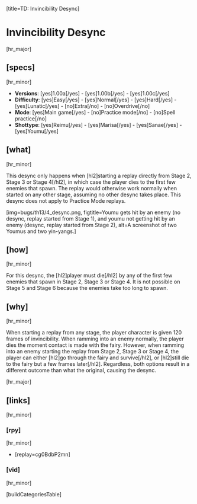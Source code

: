 [title=TD: Invincibility Desync]
# Invincibility Desync
[hr_major]

## [specs]
[hr_minor]

* **Versions**: [yes]1.00a[/yes] - [yes]1.00b[/yes] - [yes]1.00c[/yes]
* **Difficulty**: [yes]Easy[/yes] - [yes]Normal[/yes] - [yes]Hard[/yes] - [yes]Lunatic[/yes] - [no]Extra[/no] - [no]Overdrive[/no]
* **Mode**: [yes]Main game[/yes] - [no]Practice mode[/no] - [no]Spell practice[/no]
* **Shottype**: [yes]Reimu[/yes] - [yes]Marisa[/yes] - [yes]Sanae[/yes] - [yes]Youmu[/yes]

## [what]
[hr_minor]

This desync only happens when [hl2]starting a replay directly from Stage 2, Stage 3 or Stage 4[/hl2], in which case the player dies to the first few enemies that spawn. The replay would otherwise work normally when started on any other stage, assuming no other desync takes place. This desync does not apply to Practice Mode replays.

[img=bugs/th13/4_desync.png, figtitle=Youmu gets hit by an enemy (no desync, replay started from Stage 1), and youmu not getting hit by an enemy (desync, replay started from Stage 2), alt=A screenshot of two Youmus and two yin-yangs.]

## [how]
[hr_minor]

For this desync, the [hl2]player must die[/hl2] by any of the first few enemies that spawn in Stage 2, Stage 3 or Stage 4. It is not possible on Stage 5 and Stage 6 because the enemies take too long to spawn.

## [why]
[hr_minor]

When starting a replay from any stage, the player character is given 120 frames of invincibility. When ramming into an enemy normally, the player dies the moment contact is made with the fairy. However, when ramming into an enemy starting the replay from Stage 2, Stage 3 or Stage 4, the player can either [hl2]go through the fairy and survive[/hl2], or [hl2]still die to the fairy but a few frames later[/hl2]. Regardless, both options result in a different outcome than what the original, causing the desync.

[hr_major]
## [links]
[hr_minor]
### [rpy]
[hr_minor]

+ [replay=cg0BdbP2mn]

### [vid]
[hr_minor]

[buildCategoriesTable]